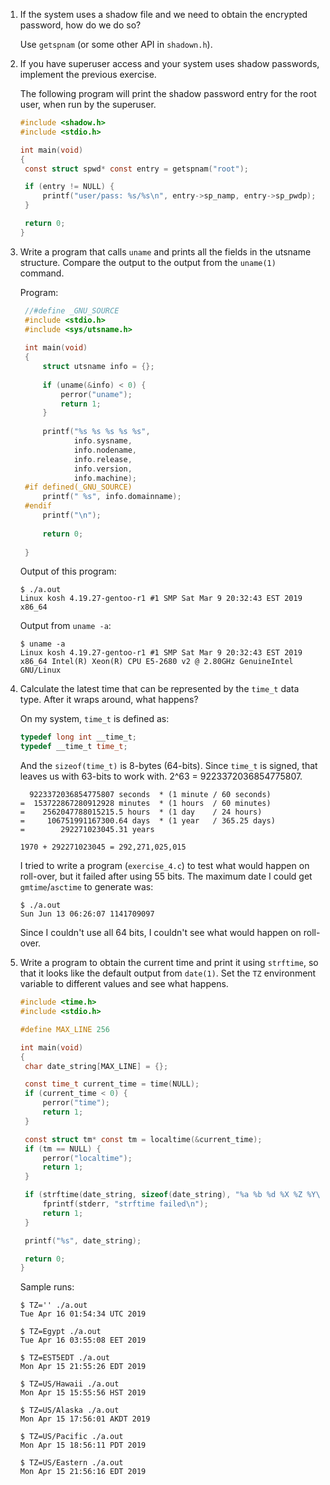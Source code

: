 1. If the system uses a shadow file and we need to obtain the encrypted
   password, how do we do so?

   Use `getspnam` (or some other API in `shadown.h`).

2. If you have superuser access and your system uses shadow passwords,
   implement the previous exercise.

   The following program will print the shadow password entry for the root user,
   when run by the superuser.

   ```c
   #include <shadow.h>
   #include <stdio.h>
   
   int main(void)
   {
   	const struct spwd* const entry = getspnam("root");
   
   	if (entry != NULL) {
   		printf("user/pass: %s/%s\n", entry->sp_namp, entry->sp_pwdp);
   	}
   
   	return 0;
   }
   ```

3. Write a program that calls `uname` and prints all the fields in the
   utsname structure. Compare the output to the output from the `uname(1)`
   command.

   Program:

   ```c
    //#define _GNU_SOURCE
    #include <stdio.h>
    #include <sys/utsname.h>
    
    int main(void)
    {
    	struct utsname info = {};
    
    	if (uname(&info) < 0) {
    		perror("uname");
    		return 1;
    	}
    
    	printf("%s %s %s %s %s",
    	       info.sysname,
    	       info.nodename,
    	       info.release,
    	       info.version,
    	       info.machine);
    #if defined(_GNU_SOURCE)
    	printf(" %s", info.domainname);
    #endif
    	printf("\n");
    
    	return 0;
    
    }
   ```

   Output of this program:

   ```
   $ ./a.out
   Linux kosh 4.19.27-gentoo-r1 #1 SMP Sat Mar 9 20:32:43 EST 2019 x86_64
   ```

   Output from `uname -a`:

   ```
   $ uname -a
   Linux kosh 4.19.27-gentoo-r1 #1 SMP Sat Mar 9 20:32:43 EST 2019 x86_64 Intel(R) Xeon(R) CPU E5-2680 v2 @ 2.80GHz GenuineIntel GNU/Linux
   ```

4. Calculate the latest time that can be represented by the `time_t` data type.
   After it wraps around, what happens?

   On my system, `time_t` is defined as:

   ```c
   typedef long int __time_t;
   typedef __time_t time_t;
   ```

   And the `sizeof(time_t)` is 8-bytes (64-bits).  Since `time_t` is signed,
   that leaves us with 63-bits to work with.  2^63 = 9223372036854775807.

         9223372036854775807 seconds  * (1 minute / 60 seconds)
       =  153722867280912928 minutes  * (1 hours  / 60 minutes)
       =    2562047788015215.5 hours  * (1 day    / 24 hours)
       =     106751991167300.64 days  * (1 year   / 365.25 days)
       =        292271023045.31 years

       1970 + 292271023045 = 292,271,025,015

   I tried to write a program (`exercise_4.c`) to test what would happen on
   roll-over, but it failed after using 55 bits.  The maximum date I could
   get `gmtime`/`asctime` to generate was:
 
       $ ./a.out
       Sun Jun 13 06:26:07 1141709097

   Since I couldn't use all 64 bits, I couldn't see what would happen on
   roll-over.

5. Write a program to obtain the current time and print it using `strftime`,
   so that it looks like the default output from `date(1)`. Set the `TZ`
   environment variable to different values and see what happens.

   ```c
   #include <time.h>
   #include <stdio.h>
   
   #define MAX_LINE 256
   
   int main(void)
   {
   	char date_string[MAX_LINE] = {};
   
   	const time_t current_time = time(NULL);
   	if (current_time < 0) {
   		perror("time");
   		return 1;
   	}
   
   	const struct tm* const tm = localtime(&current_time);
   	if (tm == NULL) {
   		perror("localtime");
   		return 1;
   	}
   
   	if (strftime(date_string, sizeof(date_string), "%a %b %d %X %Z %Y\n", tm) == 0) {
   		fprintf(stderr, "strftime failed\n");
   		return 1;
   	}
   
   	printf("%s", date_string);
   
   	return 0;
   } 
   ```

   Sample runs:

   ```
   $ TZ='' ./a.out
   Tue Apr 16 01:54:34 UTC 2019

   $ TZ=Egypt ./a.out
   Tue Apr 16 03:55:08 EET 2019

   $ TZ=EST5EDT ./a.out
   Mon Apr 15 21:55:26 EDT 2019

   $ TZ=US/Hawaii ./a.out
   Mon Apr 15 15:55:56 HST 2019

   $ TZ=US/Alaska ./a.out
   Mon Apr 15 17:56:01 AKDT 2019

   $ TZ=US/Pacific ./a.out
   Mon Apr 15 18:56:11 PDT 2019

   $ TZ=US/Eastern ./a.out
   Mon Apr 15 21:56:16 EDT 2019
   ```
